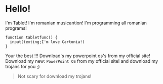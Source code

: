 # Hello!
I'm Tablet!
I'm romanian musicantion! I'm programming all romanian programs!
```
function tabletfunc() {
  input(texting;I'm love Cartonia!)
}
```
Your the best !!!
Download's my powerpoint os's from my official site!
Download my new: `PowerPoint OS` from my official site! and download my trojans for you ;)
> Not scary for download my trojans!
